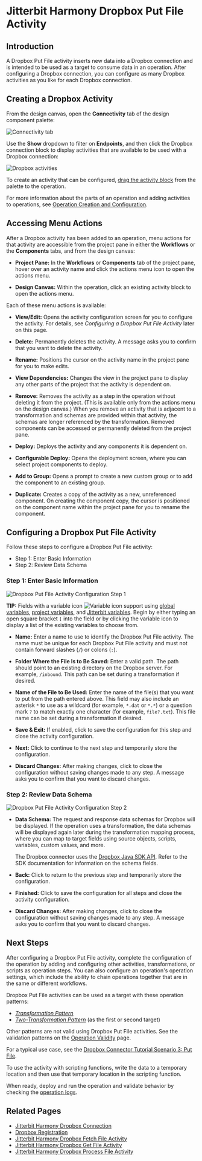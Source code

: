 # Jitterbit Harmony Dropbox Put File Activity


## Introduction

A Dropbox Put File activity inserts new data into a Dropbox connection and is intended to be used as a target to
consume data in an operation. After configuring a Dropbox connection, you can configure as many Dropbox activities
as you like for each Dropbox connection.


## Creating a Dropbox Activity

From the design canvas, open the **Connectivity** tab of the design component palette:

![Connectivity tab](./assets/connectivity-tab.png)

Use the **Show** dropdown to filter on **Endpoints**, and then click the Dropbox connection block to display
activities that are available to be used with a Dropbox connection:

![Dropbox activities](./assets/dropbox-connection.png)

To create an activity that can be configured,
[drag the activity block](https://success.jitterbit.com/display/CS/Connectors#Connectors-activity) from the palette
to the operation.

For more information about the parts of an operation and adding activities to operations, see
[Operation Creation and Configuration](https://success.jitterbit.com/display/CS/Operation+Creation+and+Configuration).


## Accessing Menu Actions

After a Dropbox activity has been added to an operation, menu actions for that activity are accessible from the
project pane in either the **Workflows** or the **Components** tabs, and from the design canvas:

- **Project Pane:** In the **Workflows** or **Components** tab of the project pane, hover over an activity name and
  click the actions menu icon to open the actions menu.

- **Design Canvas:** Within the operation, click an existing activity block to open the actions menu.

Each of these menu actions is available:

- **View/Edit:** Opens the activity configuration screen for you to configure the activity. For details, see
  *Configuring a Dropbox Put File Activity* later on this page.

- **Delete:** Permanently deletes the activity. A message asks you to confirm that you want to delete the activity.

- **Rename:** Positions the cursor on the activity name in the project pane for you to make edits.

- **View Dependencies:** Changes the view in the project pane to display any other parts of the project that the
  activity is dependent on.

- **Remove:** Removes the activity as a step in the operation without deleting it from the project. (This is
  available only from the actions menu on the design canvas.) When you remove an activity that is adjacent to a
  transformation and schemas are provided within that activity, the schemas are longer referenced by the
  transformation. Removed components can be accessed or permanently deleted from the project pane.

- **Deploy:** Deploys the activity and any components it is dependent on.

- **Configurable Deploy:** Opens the deployment screen, where you can select project components to deploy.

- **Add to Group:** Opens a prompt to create a new custom group or to add the component to an existing group.

- **Duplicate:** Creates a copy of the activity as a new, unreferenced component. On creating the component
  copy, the cursor is positioned on the component name within the project pane for you to rename the component.


## Configuring a Dropbox Put File Activity

Follow these steps to configure a Dropbox Put File activity:

- Step 1: Enter Basic Information
- Step 2: Review Data Schema

### Step 1: Enter Basic Information

![Dropbox Put File Activity Configuration Step 1](./assets/dropbox-put-file-1.png)

**TIP:** Fields with a variable icon ![Variable icon](./assets/variable-icon.png) support using
[global variables](https://success.jitterbit.com/display/CS/Global+Variables),
[project variables](https://success.jitterbit.com/display/CS/Project+Variables), and
[Jitterbit variables](https://success.jitterbit.com/display/CS/Jitterbit+Variables). Begin by either typing an open
square bracket `[` into the field or by clicking the variable icon to display a list of the existing variables to
choose from.

- **Name:** Enter a name to use to identify the Dropbox Put File activity. The name must be unique for each Dropbox
  Put File activity and must not contain forward slashes (`/`) or colons (`:`).

- **Folder Where the File Is to Be Saved:** Enter a valid path. The path should point to an existing directory on
  the Dropbox server. For example, `/inbound`. This path can be set during a transformation if desired.

- **Name of the File to Be Used:** Enter the name of the file(s) that you want to put from the path entered above.
  This field may also include an asterisk `*` to use as a wildcard (for example, `*.dat` or `*.*`) or a question
  mark `?` to match exactly one character (for example, `file?.txt`). This file name can be set during a
  transformation if desired.

- **Save & Exit:** If enabled, click to save the configuration for this step and close the activity configuration.

- **Next:** Click to continue to the next step and temporarily store the configuration.

- **Discard Changes:** After making changes, click to close the configuration without saving changes made to any
  step. A message asks you to confirm that you want to discard changes.

### Step 2: Review Data Schema

![Dropbox Put File Activity Configuration Step 2](./assets/dropbox-put-file-2.png)

- **Data Schema:** The request and response data schemas for Dropbox will be displayed. If the operation uses a
  transformation, the data schemas will be displayed again later during the transformation mapping process, where
  you can map to target fields using source objects, scripts, variables, custom values, and more.

  The Dropbox connector uses the [Dropbox Java SDK API](https://dropbox.github.io/dropbox-sdk-java/api-docs/v2.1.x/).
  Refer to the SDK documentation for information on the schema fields.

- **Back:** Click to return to the previous step and temporarily store the configuration.

- **Finished:** Click to save the configuration for all steps and close the activity configuration.

- **Discard Changes:** After making changes, click to close the configuration without saving changes made to any
  step. A message asks you to confirm that you want to discard changes.


## Next Steps

After configuring a Dropbox Put File activity, complete the configuration of the operation by adding and configuring
other activities, transformations, or scripts as operation steps. You can also configure an operation's operation
settings, which include the ability to chain operations together that are in the same or different workflows.

Dropbox Put File activities can be used as a target with these operation patterns:

- [_Transformation Pattern_](https://success.jitterbit.com/display/CS/Operation+Validity#OperationValidity-transformation-pattern)
- [_Two-Transformation Pattern_](https://success.jitterbit.com/display/CS/Operation+Validity#OperationValidity-two-transformation-pattern)
  (as the first or second target)

Other patterns are not valid using Dropbox Put File activities. See the validation patterns on the
[Operation Validity](https://success.jitterbit.com/display/CS/Operation+Validity) page.

For a typical use case, see the
[Dropbox Connector Tutorial Scenario 3: Put File](https://developer.jitterbit.com/connector-sdk/tutorial/scenario-3/).

To use the activity with scripting functions, write the data to a temporary location and then use that temporary
location in the scripting function.

When ready, deploy and run the operation and validate behavior by checking the
[operation logs](https://success.jitterbit.com/display/CS/Operation+Logs).


## Related Pages

- [Jitterbit Harmony Dropbox Connection](./connection.md)
- [Dropbox Registration](./registration.md)
- [Jitterbit Harmony Dropbox Fetch File Activity](./fetch-file-activity.md)
- [Jitterbit Harmony Dropbox Get File Activity](./get-file-activity.md)
- [Jitterbit Harmony Dropbox Process File Activity](./process-file-activity.md)
